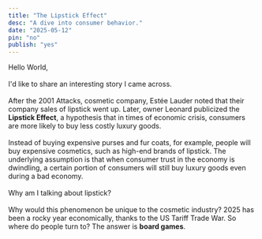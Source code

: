```yaml
---
title: "The Lipstick Effect"
desc: "A dive into consumer behavior."
date: "2025-05-12"
pin: "no"
publish: "yes"
---
```


Hello World,  
&nbsp;  
I'd like to share an interesting story I came across.  
&nbsp;  
After the 2001 Attacks, cosmetic company, Estée Lauder noted that their company sales of lipstick went up. Later, owner Leonard publicized the **Lipstick Effect**, a hypothesis that in times of economic crisis, consumers are more likely to buy less costly luxury goods.  
&nbsp;  
Instead of buying expensive purses and fur coats, for example, people will buy expensive cosmetics, such as high-end brands of lipstick. The underlying assumption is that when consumer trust in the economy is dwindling, a certain portion of consumers will still buy luxury goods even during a bad economy.  
&nbsp;  
Why am I talking about lipstick?  
&nbsp;  
Why would this phenomenon be unique to the cosmetic industry? 2025 has been a rocky year economically, thanks to the US Tariff Trade War. So where do people turn to? The answer is **board games**.